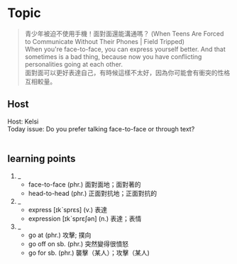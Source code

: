 # Topic

> 青少年被迫不使用手機！面對面還能溝通嗎？ (When Teens Are Forced to Communicate Without Their Phones | Field Tripped) <br>
> When you're face-to-face, you can express yourself better. And that sometimes is a bad thing, because now you have conflicting personalities going at each other. <br>
> 面對面可以更好表達自己，有時候這樣不太好，因為你可能會有衝突的性格互相較量。 <br>

## Host
Host: Kelsi
<br>Today issue: Do you prefer talking face-to-face or through text?
<br><br>
## learning points
1. _
	* face-to-face  (phr.)  面對面地；面對著的
	* head-to-head  (phr.)  正面對抗地；正面對抗的
2. _
	* express  [ɪkˋsprɛs]  (v.)  表達
	* expression  [ɪkˋsprɛʃən]  (n.)  表達；表情
3. _
	* go at  (phr.)  攻擊; 撲向
	* go off on sb.  (phr.)  突然變得很憤怒
	* go for sb.  (phr.)  襲擊（某人）；攻擊（某人)
